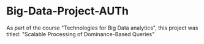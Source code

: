 # Big-Data-Project-AUTh
As part of the course "Technologies for Big Data analytics", this project was titled: "Scalable Processing of Dominance-Based Queries"
